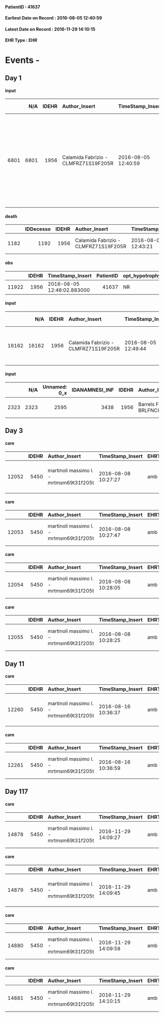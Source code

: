 
#### PatientID : 41637
#### Earliest Date on Record : 2016-08-05 12:40:59
#### Latest Date on Record : 2016-11-29 14:10:15
#### EHR Type : EHR

# Events - 

## Day 1

#### input
|      |    N/A |   IDEHR | Author_Insert                        | TimeStamp_Insert    | EHRType   |   PatientID |   IDDigitalSignDocument | persone_vicine   |   Unnamed: 0_y |   IDANAMNESI_MED |   Non_Rilevabile_y | Note_Non_Rilevabile_y   | opt_consapevolezza                          | diagnosis                                                                                                                                                                                      |
|-----:|-------:|--------:|:-------------------------------------|:--------------------|:----------|------------:|------------------------:|:-----------------|---------------:|-----------------:|-------------------:|:------------------------|:--------------------------------------------|:-----------------------------------------------------------------------------------------------------------------------------------------------------------------------------------------------|
| 6801 |   6801 |    1956 | Calamida Fabrizio - CLMFRZ71S19F205R | 2016-08-05 12:40:59 | EHR       |       41637 |                  449687 | N/A              |           7281 |             4821 |                  0 | NR                      | Awareness of diagnosis but no prognosis # 2 | 11/06 emicolectomia destra in urgenza per occlusione (adenocarcinoma). CT. marzo 2011 progressione mediastinica. ottobre 2011 sospetta progressione epatica. Giugno 2014 progressione epatica. |

#### death
|      |   IDDecesso |   IDEHR | Author_Insert                        | TimeStamp_Insert    |   PatientID |   IDDigitalSignDocument | Date                | Luogo_decesso     |
|-----:|------------:|--------:|:-------------------------------------|:--------------------|------------:|------------------------:|:--------------------|:------------------|
| 1182 |        1192 |    1956 | Calamida Fabrizio - CLMFRZ71S19F205R | 2016-08-05 12:43:21 |       41637 |                  449696 | 2016-08-05 11:45:00 | Vidas Hospice # 1 |

#### obs
|       |   IDEHR | TimeStamp_Insert           |   PatientID | opt_hypotrophy   | opt_anxiety   | chk_eloquence   | anorexia   | asthenia   | cachexia   | dyspnoea   | body_temp   | agitation_behavior_freq   | mood   | cognitive_state   |
|------:|--------:|:---------------------------|------------:|:-----------------|:--------------|:----------------|:-----------|:-----------|:-----------|:-----------|:------------|:--------------------------|:-------|:------------------|
| 11922 |    1956 | 2016-08-05 12:46:02.883000 |       41637 | NR               | NR            | NR              | NR         | NR         | NR         | NR         | NR          | NR                        | NR     | NR                |

#### input
|       |    N/A |   IDEHR | Author_Insert                        | TimeStamp_Insert    | EHRType   |   PatientID |   IDDigitalSignDocument | persone_vicine   |   Unnamed: 0_y.1 |   IDDIAGNOSI_ICD |   Non_Rilevabile_y.1 | Note_Non_Rilevabile_y.1   | I_ICD                                           | II_ICD                                                                        | III_ICD                                             | IV_ICD                        | V_ICD                                                          |
|------:|-------:|--------:|:-------------------------------------|:--------------------|:----------|------------:|------------------------:|:-----------------|-----------------:|-----------------:|---------------------:|:--------------------------|:------------------------------------------------|:------------------------------------------------------------------------------|:----------------------------------------------------|:------------------------------|:---------------------------------------------------------------|
| 16162 |  16162 |    1956 | Calamida Fabrizio - CLMFRZ71S19F205R | 2016-08-05 12:49:44 | EHR       |       41637 |                  449726 | N/A              |             1723 |             1723 |                    0 | NR                        | 1536 - Tumori maligni del colon ascendente#2039 | 1977 - Tumori maligni secondari del fegato, specificati come metastatici#2155 | 1971 - Tumori maligni secondari del mediastino#2149 | V667 - Cure palliative#2402=0 | V604 - Mancanza di un familiare capace di prestare cure#2382=0 |

#### input
|      |    N/A |   Unnamed: 0_x |   IDANAMNESI_INF |   IDEHR | Author_Insert                        | TimeStamp_Insert           | EHRType   |   PatientID |   IDDigitalSignDocument |   Non_Rilevabile_x | Note_Non_Rilevabile_x   | perc_salute               | persone_vicine   | Caregiver   |
|-----:|-------:|---------------:|-----------------:|--------:|:-------------------------------------|:---------------------------|:----------|------------:|------------------------:|-------------------:|:------------------------|:--------------------------|:-----------------|:------------|
| 2323 |   2323 |           2595 |             3438 |    1956 | Barrels Francesca - BRLFNC85M68B988I | 2016-08-05 14:16:53.593000 | EHR       |       41637 |                  449904 |                  0 | NR                      | perdit√ † Performance # 0 | N/A              | Daughter    |


## Day 3

#### care
|       |   IDEHR | Author_Insert                           | TimeStamp_Insert    | EHRType   |   PatientID |   IDGESTIONE_AUSILI |   ds_ncons |   ds_nritiro |   opt_annulla_consegna | dt_Ric_consegna     | dt_ric_cons_forn    | dt_ric_ritiro       | dt_ric_ritiro_forn   | opt_ausilio                             |
|------:|--------:|:----------------------------------------|:--------------------|:----------|------------:|--------------------:|-----------:|-------------:|-----------------------:|:--------------------|:--------------------|:--------------------|:---------------------|:----------------------------------------|
| 12052 |    5450 | martinoli massimo l. - mrtmsm69t31f205t | 2016-08-08 10:27:27 | amb       |       41637 |               11951 |      28357 |        28443 |                      0 | 2016-07-27 00:00:00 | 2016-07-28 00:00:00 | 2016-08-08 00:00:00 | 2016-08-08 00:00:00  | antid air mattress with compressor # 16 |

#### care
|       |   IDEHR | Author_Insert                           | TimeStamp_Insert    | EHRType   |   PatientID |   IDGESTIONE_AUSILI |   ds_ncons |   ds_nritiro |   opt_annulla_consegna | dt_Ric_consegna     | dt_ric_cons_forn    | dt_ric_ritiro       | dt_ric_ritiro_forn   | opt_ausilio                    |
|------:|--------:|:----------------------------------------|:--------------------|:----------|------------:|--------------------:|-----------:|-------------:|-----------------------:|:--------------------|:--------------------|:--------------------|:---------------------|:-------------------------------|
| 12053 |    5450 | martinoli massimo l. - mrtmsm69t31f205t | 2016-08-08 10:27:47 | amb       |       41637 |               11952 |      28236 |        28443 |                      0 | 2016-07-08 00:00:00 | 2016-07-11 00:00:00 | 2016-08-08 00:00:00 | 2016-08-08 00:00:00  | decubitus cushion silicone # 9 |

#### care
|       |   IDEHR | Author_Insert                           | TimeStamp_Insert    | EHRType   |   PatientID |   IDGESTIONE_AUSILI |   ds_ncons |   ds_nbolla | dt_consegna         |   ds_nritiro |   opt_annulla_consegna | ds_note_x                     | dt_Ric_consegna     | dt_ric_cons_forn    | dt_ric_ritiro       | dt_ric_ritiro_forn   | opt_ausilio                    |
|------:|--------:|:----------------------------------------|:--------------------|:----------|------------:|--------------------:|-----------:|------------:|:--------------------|-------------:|-----------------------:|:------------------------------|:--------------------|:--------------------|:--------------------|:---------------------|:-------------------------------|
| 12054 |    5450 | martinoli massimo l. - mrtmsm69t31f205t | 2016-08-08 10:28:05 | amb       |       41637 |               11953 |      28150 |         701 | 2016-06-30 00:00:00 |        28443 |                      0 | replace light pi√π wheelchair | 2016-06-29 00:00:00 | 2016-06-29 00:00:00 | 2016-08-08 00:00:00 | 2016-08-08 00:00:00  | folding wheelchair outdoor # 3 |

#### care
|       |   IDEHR | Author_Insert                           | TimeStamp_Insert    | EHRType   |   PatientID |   IDGESTIONE_AUSILI |   ds_ncons |   ds_nbolla | dt_consegna         |   ds_nritiro |   opt_annulla_consegna | dt_Ric_consegna     | dt_ric_cons_forn    | dt_ric_ritiro       | dt_ric_ritiro_forn   | opt_ausilio                   |
|------:|--------:|:----------------------------------------|:--------------------|:----------|------------:|--------------------:|-----------:|------------:|:--------------------|-------------:|-----------------------:|:--------------------|:--------------------|:--------------------|:---------------------|:------------------------------|
| 12055 |    5450 | martinoli massimo l. - mrtmsm69t31f205t | 2016-08-08 10:28:25 | amb       |       41637 |               11954 |      28150 |         701 | 2016-06-30 00:00:00 |        28443 |                      0 | 2016-06-29 00:00:00 | 2016-06-29 00:00:00 | 2016-08-08 00:00:00 | 2016-08-08 00:00:00  | upside stabilizer for wc # 20 |


## Day 11

#### care
|       |   IDEHR | Author_Insert                           | TimeStamp_Insert    | EHRType   |   PatientID |   IDGESTIONE_AUSILI |   ds_ncons |   ds_nbolla | dt_consegna         |   ds_nritiro |   opt_annulla_consegna | dt_Ric_consegna     | dt_ric_cons_forn    | dt_ric_ritiro       | dt_ric_ritiro_forn   | opt_ausilio                             |
|------:|--------:|:----------------------------------------|:--------------------|:----------|------------:|--------------------:|-----------:|------------:|:--------------------|-------------:|-----------------------:|:--------------------|:--------------------|:--------------------|:---------------------|:----------------------------------------|
| 12260 |    5450 | martinoli massimo l. - mrtmsm69t31f205t | 2016-08-16 10:36:37 | amb       |       41637 |               12161 |      28357 |         824 | 2016-08-01 00:00:00 |        28443 |                      0 | 2016-07-27 00:00:00 | 2016-07-28 00:00:00 | 2016-08-08 00:00:00 | 2016-08-08 00:00:00  | antid air mattress with compressor # 16 |

#### care
|       |   IDEHR | Author_Insert                           | TimeStamp_Insert    | EHRType   |   PatientID |   IDGESTIONE_AUSILI |   ds_ncons |   ds_nbolla | dt_consegna         |   ds_nritiro |   opt_annulla_consegna | dt_Ric_consegna     | dt_ric_cons_forn    | dt_ric_ritiro       | dt_ric_ritiro_forn   | opt_ausilio                    |
|------:|--------:|:----------------------------------------|:--------------------|:----------|------------:|--------------------:|-----------:|------------:|:--------------------|-------------:|-----------------------:|:--------------------|:--------------------|:--------------------|:---------------------|:-------------------------------|
| 12261 |    5450 | martinoli massimo l. - mrtmsm69t31f205t | 2016-08-16 10:36:59 | amb       |       41637 |               12162 |      28236 |         758 | 2016-07-12 00:00:00 |        28443 |                      0 | 2016-07-08 00:00:00 | 2016-07-11 00:00:00 | 2016-08-08 00:00:00 | 2016-08-08 00:00:00  | decubitus cushion silicone # 9 |


## Day 117

#### care
|       |   IDEHR | Author_Insert                           | TimeStamp_Insert    | EHRType   |   PatientID |   IDGESTIONE_AUSILI |   ds_ncons |   ds_nbolla | dt_consegna         |   ds_nritiro | dt_ritiro           |   opt_annulla_consegna | dt_Ric_consegna     | dt_ric_cons_forn    | dt_ric_ritiro       | dt_ric_ritiro_forn   | opt_ausilio                    |
|------:|--------:|:----------------------------------------|:--------------------|:----------|------------:|--------------------:|-----------:|------------:|:--------------------|-------------:|:--------------------|-----------------------:|:--------------------|:--------------------|:--------------------|:---------------------|:-------------------------------|
| 14878 |    5450 | martinoli massimo l. - mrtmsm69t31f205t | 2016-11-29 14:09:27 | amb       |       41637 |               14801 |      28236 |         758 | 2016-07-12 00:00:00 |        28443 | 2016-08-09 00:00:00 |                      0 | 2016-07-08 00:00:00 | 2016-07-11 00:00:00 | 2016-08-08 00:00:00 | 2016-08-08 00:00:00  | decubitus cushion silicone # 9 |

#### care
|       |   IDEHR | Author_Insert                           | TimeStamp_Insert    | EHRType   |   PatientID |   IDGESTIONE_AUSILI |   ds_ncons |   ds_nbolla | dt_consegna         |   ds_nritiro | dt_ritiro           |   opt_annulla_consegna | dt_Ric_consegna     | dt_ric_cons_forn    | dt_ric_ritiro       | dt_ric_ritiro_forn   | opt_ausilio                             |
|------:|--------:|:----------------------------------------|:--------------------|:----------|------------:|--------------------:|-----------:|------------:|:--------------------|-------------:|:--------------------|-----------------------:|:--------------------|:--------------------|:--------------------|:---------------------|:----------------------------------------|
| 14879 |    5450 | martinoli massimo l. - mrtmsm69t31f205t | 2016-11-29 14:09:45 | amb       |       41637 |               14802 |      28357 |         824 | 2016-08-01 00:00:00 |        28443 | 2016-08-09 00:00:00 |                      0 | 2016-07-27 00:00:00 | 2016-07-28 00:00:00 | 2016-08-08 00:00:00 | 2016-08-08 00:00:00  | antid air mattress with compressor # 16 |

#### care
|       |   IDEHR | Author_Insert                           | TimeStamp_Insert    | EHRType   |   PatientID |   IDGESTIONE_AUSILI |   ds_ncons |   ds_nbolla | dt_consegna         |   ds_nritiro | dt_ritiro           |   opt_annulla_consegna | ds_note_x                     | dt_Ric_consegna     | dt_ric_cons_forn    | dt_ric_ritiro       | dt_ric_ritiro_forn   | opt_ausilio                    |
|------:|--------:|:----------------------------------------|:--------------------|:----------|------------:|--------------------:|-----------:|------------:|:--------------------|-------------:|:--------------------|-----------------------:|:------------------------------|:--------------------|:--------------------|:--------------------|:---------------------|:-------------------------------|
| 14880 |    5450 | martinoli massimo l. - mrtmsm69t31f205t | 2016-11-29 14:09:58 | amb       |       41637 |               14803 |      28150 |         701 | 2016-06-30 00:00:00 |        28443 | 2016-08-09 00:00:00 |                      0 | replace light pi√π wheelchair | 2016-06-29 00:00:00 | 2016-06-29 00:00:00 | 2016-08-08 00:00:00 | 2016-08-08 00:00:00  | folding wheelchair outdoor # 3 |

#### care
|       |   IDEHR | Author_Insert                           | TimeStamp_Insert    | EHRType   |   PatientID |   IDGESTIONE_AUSILI |   ds_ncons |   ds_nbolla | dt_consegna         |   ds_nritiro | dt_ritiro           |   opt_annulla_consegna | dt_Ric_consegna     | dt_ric_cons_forn    | dt_ric_ritiro       | dt_ric_ritiro_forn   | opt_ausilio                   |
|------:|--------:|:----------------------------------------|:--------------------|:----------|------------:|--------------------:|-----------:|------------:|:--------------------|-------------:|:--------------------|-----------------------:|:--------------------|:--------------------|:--------------------|:---------------------|:------------------------------|
| 14881 |    5450 | martinoli massimo l. - mrtmsm69t31f205t | 2016-11-29 14:10:15 | amb       |       41637 |               14804 |      28150 |         701 | 2016-06-30 00:00:00 |        28443 | 2016-08-09 00:00:00 |                      0 | 2016-06-29 00:00:00 | 2016-06-29 00:00:00 | 2016-08-08 00:00:00 | 2016-08-08 00:00:00  | upside stabilizer for wc # 20 |


